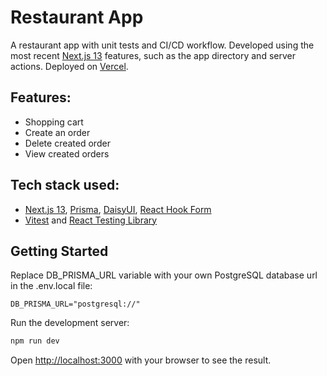 # Restaurant App

A restaurant app with unit tests and CI/CD workflow. Developed using the most recent [Next.js 13](https://nextjs.org/) features, such as the app directory and server actions. Deployed on [Vercel](https://restaurant-app-pied.vercel.app/).

## Features:

- Shopping cart
- Create an order
- Delete created order
- View created orders

## Tech stack used:

- [Next.js 13](https://nextjs.org/), [Prisma](https://www.prisma.io/), [DaisyUI](https://daisyui.com/), [React Hook Form](https://react-hook-form.com/)
- [Vitest](https://vitest.dev/) and [React Testing Library](https://testing-library.com/)

## Getting Started

Replace DB_PRISMA_URL variable with your own PostgreSQL database url in the .env.local file:

```
DB_PRISMA_URL="postgresql://"
```

Run the development server:

```bash
npm run dev
```

Open [http://localhost:3000](http://localhost:3000) with your browser to see the result.
